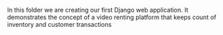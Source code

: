 In this folder we are creating our first Django web application. 
It demonstrates the concept of a video renting platform that keeps count of inventory and customer transactions
